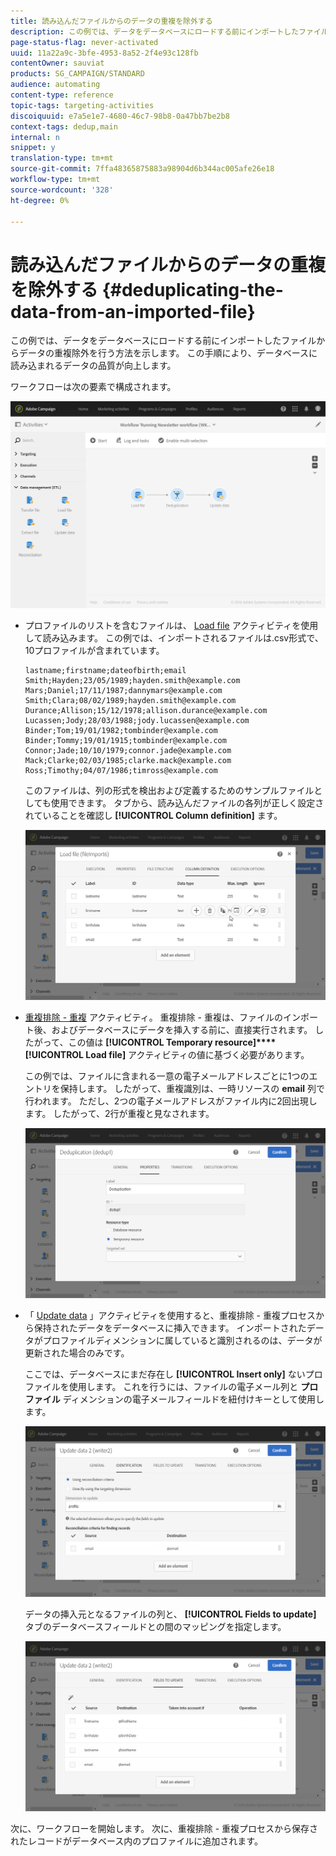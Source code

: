 ```yaml
---
title: 読み込んだファイルからのデータの重複を除外する
description: この例では、データをデータベースにロードする前にインポートしたファイルからデータの重複除外を行う方法を示します。
page-status-flag: never-activated
uuid: 11a22a9c-3bfe-4953-8a52-2f4e93c128fb
contentOwner: sauviat
products: SG_CAMPAIGN/STANDARD
audience: automating
content-type: reference
topic-tags: targeting-activities
discoiquuid: e7a5e1e7-4680-46c7-98b8-0a47bb7be2b8
context-tags: dedup,main
internal: n
snippet: y
translation-type: tm+mt
source-git-commit: 7ffa48365875883a98904d6b344ac005afe26e18
workflow-type: tm+mt
source-wordcount: '328'
ht-degree: 0%

---
```



# 読み込んだファイルからのデータの重複を除外する {#deduplicating-the-data-from-an-imported-file}

この例では、データをデータベースにロードする前にインポートしたファイルからデータの重複除外を行う方法を示します。 この手順により、データベースに読み込まれるデータの品質が向上します。

ワークフローは次の要素で構成されます。

![](assets/deduplication_example2_workflow.png)

* プロファイルのリストを含むファイルは、 [Load file](../../automating/using/load-file.md) アクティビティを使用して読み込みます。 この例では、インポートされるファイルは.csv形式で、10プロファイルが含まれています。

   ```
   lastname;firstname;dateofbirth;email
   Smith;Hayden;23/05/1989;hayden.smith@example.com
   Mars;Daniel;17/11/1987;dannymars@example.com
   Smith;Clara;08/02/1989;hayden.smith@example.com
   Durance;Allison;15/12/1978;allison.durance@example.com
   Lucassen;Jody;28/03/1988;jody.lucassen@example.com
   Binder;Tom;19/01/1982;tombinder@example.com
   Binder;Tommy;19/01/1915;tombinder@example.com
   Connor;Jade;10/10/1979;connor.jade@example.com
   Mack;Clarke;02/03/1985;clarke.mack@example.com
   Ross;Timothy;04/07/1986;timross@example.com
   ```

   このファイルは、列の形式を検出および定義するためのサンプルファイルとしても使用できます。 タブから、読み込んだファイルの各列が正しく設定されていることを確認し **[!UICONTROL Column definition]** ます。

   ![](assets/deduplication_example2_fileloading.png)

* [重複排除 - 重複](../../automating/using/deduplication.md) アクティビティ。 重複排除 - 重複は、ファイルのインポート後、およびデータベースにデータを挿入する前に、直接実行されます。 したがって、この値は **[!UICONTROL Temporary resource]****[!UICONTROL Load file]** アクティビティの値に基づく必要があります。

   この例では、ファイルに含まれる一意の電子メールアドレスごとに1つのエントリを保持します。 したがって、重複識別は、一時リソースの **email** 列で行われます。 ただし、2つの電子メールアドレスがファイル内に2回出現します。 したがって、2行が重複と見なされます。

   ![](assets/deduplication_example2_dedup.png)

* 「 [Update data](../../automating/using/update-data.md) 」アクティビティを使用すると、重複排除 - 重複プロセスから保持されたデータをデータベースに挿入できます。 インポートされたデータがプロファイルディメンションに属していると識別されるのは、データが更新された場合のみです。

   ここでは、データベースにまだ存在し **[!UICONTROL Insert only]** ないプロファイルを使用します。 これを行うには、ファイルの電子メール列と **プロファイル** ディメンションの電子メールフィールドを紐付けキーとして使用します。

   ![](assets/deduplication_example2_writer1.png)

   データの挿入元となるファイルの列と、 **[!UICONTROL Fields to update]** タブのデータベースフィールドとの間のマッピングを指定します。

   ![](assets/deduplication_example2_writer2.png)

次に、ワークフローを開始します。 次に、重複排除 - 重複プロセスから保存されたレコードがデータベース内のプロファイルに追加されます。
